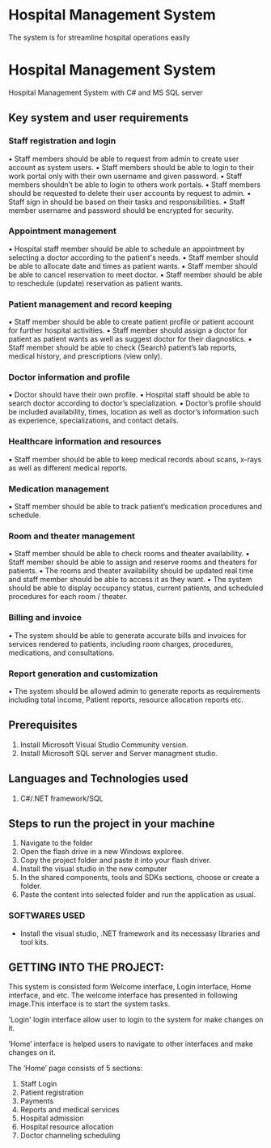 # Hospital Management System
The system is for streamline hospital operations easily

# Hospital Management System
Hospital Management System with C# and MS SQL server

## Key system and user requirements

### Staff registration and login
▪ Staff members should be able to request from admin to create user account as system
users.
▪ Staff members should be able to login to their work portal only with their own username
and given password.
▪ Staff members shouldn’t be able to login to others work portals.
▪ Staff members should be requested to delete their user accounts by request to admin.
▪ Staff sign in should be based on their tasks and responsibilities.
▪ Staff member username and password should be encrypted for security. 

### Appointment management
▪ Hospital staff member should be able to schedule an appointment by selecting a doctor
according to the patient's needs.
▪ Staff member should be able to allocate date and times as patient wants.
▪ Staff member should be able to cancel reservation to meet doctor.
▪ Staff member should be able to reschedule (update) reservation as patient wants.

### Patient management and record keeping
▪ Staff member should be able to create patient profile or patient account for further
hospital activities.
▪ Staff member should assign a doctor for patient as patient wants as well as suggest
doctor for their diagnostics.
▪ Staff member should be able to check (Search) patient’s lab reports, medical history,
and prescriptions (view only).

### Doctor information and profile
▪ Doctor should have their own profile.
▪ Hospital staff should be able to search doctor according to doctor’s specialization.
▪ Doctor’s profile should be included availability, times, location as well as doctor’s
information such as experience, specializations, and contact details.

### Healthcare information and resources
▪ Staff member should be able to keep medical records about scans, x-rays as well as
different medical reports.

### Medication management
▪ Staff member should be able to track patient’s medication procedures and schedule.

### Room and theater management
▪ Staff member should be able to check rooms and theater availability.
▪ Staff member should be able to assign and reserve rooms and theaters for patients.
▪ The rooms and theater availability should be updated real time and staff member should
be able to access it as they want.
▪ The system should be able to display occupancy status, current patients, and scheduled
procedures for each room / theater.

### Billing and invoice
▪ The system should be able to generate accurate bills and invoices for services rendered
to patients, including room charges, procedures, medications, and consultations.

### Report generation and customization
▪ The system should be allowed admin to generate reports as requirements including total
income, Patient reports, resource allocation reports etc.

## Prerequisites
1. Install Microsoft Visual Studio Community version. 
2. Install Microsoft SQL server and Server managment studio.

## Languages and Technologies used
1. C#/.NET framework/SQL

## Steps to run the project in your machine
1. Navigate to the folder
2. Open the flash drive in a new Windows exploree.
3. Copy the project folder and paste it into your flash driver.
4. Install the visual studio in the new computer 
5. In the shared components, tools and SDKs sections, choose or create a folder.
6. Paste the content into selected folder and run the application as usual.  
    
### SOFTWARES USED
  - Install the visual studio, .NET framework and its necessasy libraries and tool kits. 

## GETTING INTO THE PROJECT:
This system is consisted form Welcome interface, Login interface, Home interface, and etc. The welcome interface has presented in following image.This interface is to start the system tasks. 

'Login' login  interface allow user to login to the system for make changes on it. 

‘Home’ interface is helped users to navigate to other interfaces and make changes on it. 

The ‘Home’ page consists of 5 sections:
1. Staff Login
2. Patient registration
3. Payments
4. Reports and medical services
5. Hospital admission
6. Hospital resource allocation
7. Doctor channeling scheduling